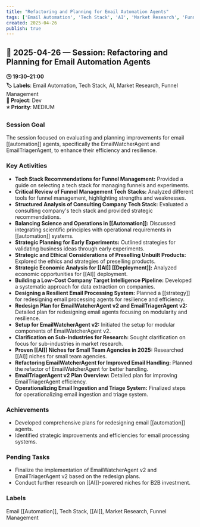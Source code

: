 ```yaml
---
title: "Refactoring and Planning for Email Automation Agents"
tags: ['Email Automation', 'Tech Stack', 'AI', 'Market Research', 'Funnel Management']
created: 2025-04-26
publish: true
---
```


## 📅 2025-04-26 — Session: Refactoring and Planning for Email Automation Agents

**🕒 19:30–21:00**  
**🏷️ Labels**: Email Automation, Tech Stack, AI, Market Research, Funnel Management  
**📂 Project**: Dev  
**⭐ Priority**: MEDIUM  


### Session Goal
The session focused on evaluating and planning improvements for email [[automation]] agents, specifically the EmailWatcherAgent and EmailTriagerAgent, to enhance their efficiency and resilience.

### Key Activities
- **Tech Stack Recommendations for Funnel Management:** Provided a guide on selecting a tech stack for managing funnels and experiments.
- **Critical Review of Funnel Management Tech Stacks:** Analyzed different tools for funnel management, highlighting strengths and weaknesses.
- **Structured Analysis of Consulting Company Tech Stack:** Evaluated a consulting company's tech stack and provided strategic recommendations.
- **Balancing Science and Operations in [[Automation]]:** Discussed integrating scientific principles with operational requirements in [[automation]] systems.
- **Strategic Planning for Early Experiments:** Outlined strategies for validating business ideas through early experiments.
- **Strategic and Ethical Considerations of Preselling Unbuilt Products:** Explored the ethics and strategies of preselling products.
- **Strategic Economic Analysis for [[AI]] [[Deployment]]:** Analyzed economic opportunities for [[AI]] deployment.
- **Building a Low-Cost Company Target Intelligence Pipeline:** Developed a systematic approach for data extraction on companies.
- **Designing a Resilient Email Processing System:** Planned a [[strategy]] for redesigning email processing agents for resilience and efficiency.
- **Redesign Plan for EmailWatcherAgent v2 and EmailTriagerAgent v2:** Detailed plan for redesigning email agents focusing on modularity and resilience.
- **Setup for EmailWatcherAgent v2:** Initiated the setup for modular components of EmailWatcherAgent v2.
- **Clarification on Sub-Industries for Research:** Sought clarification on focus for sub-industries in market research.
- **Proven [[AI]] Niches for Small Team Agencies in 2025:** Researched [[AI]] niches for small team agencies.
- **Refactoring EmailWatcherAgent for Improved Email Handling:** Planned the refactor of EmailWatcherAgent for better handling.
- **EmailTriagerAgent v2 Plan Overview:** Detailed plan for improving EmailTriagerAgent efficiency.
- **Operationalizing Email Ingestion and Triage System:** Finalized steps for operationalizing email ingestion and triage system.

### Achievements
- Developed comprehensive plans for redesigning email [[automation]] agents.
- Identified strategic improvements and efficiencies for email processing systems.

### Pending Tasks
- Finalize the implementation of EmailWatcherAgent v2 and EmailTriagerAgent v2 based on the redesign plans.
- Conduct further research on [[AI]]-powered niches for B2B investment.

### Labels
Email [[Automation]], Tech Stack, [[AI]], Market Research, Funnel Management
